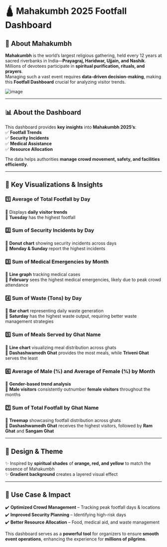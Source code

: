 # 🛕 Mahakumbh 2025 Footfall Dashboard  

## 🌊 About Mahakumbh  
**Mahakumbh** is the world’s largest religious gathering, held every 12 years at sacred riverbanks in India—**Prayagraj, Haridwar, Ujjain, and Nashik**.  
Millions of devotees participate in **spiritual purification, rituals, and prayers**.  
Managing such a vast event requires **data-driven decision-making**, making this **Footfall Dashboard** crucial for analyzing visitor trends.  


![image](https://github.com/user-attachments/assets/d27869a6-6eb1-47b0-9c9b-51e542491bb3)

---  

## 📊 About the Dashboard  
This dashboard provides **key insights** into **Mahakumbh 2025’s**:  
✅ **Footfall Trends**  
✅ **Security Incidents**  
✅ **Medical Assistance**  
✅ **Resource Allocation**  

The data helps authorities **manage crowd movement, safety, and facilities efficiently**.  

---  

## 🔹 Key Visualizations & Insights  

### 1️⃣ Average of Total Footfall by Day  
📌 Displays **daily visitor trends**  
📌 **Tuesday** has the highest footfall  

### 2️⃣ Sum of Security Incidents by Day  
📌 **Donut chart** showing security incidents across days  
📌 **Monday & Sunday** report the highest incidents  

### 3️⃣ Sum of Medical Emergencies by Month  
📌 **Line graph** tracking medical cases  
📌 **February** sees the highest medical emergencies, likely due to peak crowd attendance  

### 4️⃣ Sum of Waste (Tons) by Day  
📌 **Bar chart** representing daily waste generation  
📌 **Saturday** has the highest waste output, requiring better waste management strategies  

### 5️⃣ Sum of Meals Served by Ghat Name  
📌 **Line chart** visualizing meal distribution across ghats  
📌 **Dashashwamedh Ghat** provides the most meals, while **Triveni Ghat** serves the least  

### 6️⃣ Average of Male (%) and Average of Female (%) by Month  
📌 **Gender-based trend analysis**  
📌 **Male visitors** consistently outnumber **female visitors** throughout the months  

### 7️⃣ Sum of Total Footfall by Ghat Name  
📌 **Treemap** showcasing footfall distribution across ghats  
📌 **Dashashwamedh Ghat** receives the highest visitors, followed by **Ram Ghat** and **Sangam Ghat**  

---  

## 🎨 Design & Theme  
✨ Inspired by **spiritual shades** of **orange, red, and yellow** to match the essence of Mahakumbh  
✨ **Gradient background** creates a layered visual effect  

---  

## 📌 Use Case & Impact  
✔️ **Optimized Crowd Management** – Tracking peak footfall days & locations  
✔️ **Improved Security Planning** – Identifying high-risk days  
✔️ **Better Resource Allocation** – Food, medical aid, and waste management  

This dashboard serves as a **powerful tool** for organizers to ensure **smooth event operations**, enhancing the experience for **millions of pilgrims**.  
